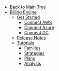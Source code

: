 <!-- Table of Contents -->

- <a href="/" class="sidebar-home"><i data-feather="arrow-left" class="sidebar-back-icon"></i>Back to Main Tree</a>
- [Billing Engine](billing-engine/)
  - [Get Started](billing-engine/get-started/)
    - [Connect AWS](billing-engine/get-started/connect-aws)
    - [Connect Azure](billing-engine/get-started/connect-azure)
    - [Connect GC](billing-engine/get-started/connect-google)
  - [Release Notes](billing-engine/release-notes/) 
  - [Tutorials](billing-engine/get-started/)
    - [Families](billing-engine/tutorials/families) 
    - [Strategies](billing-engine/tutorials/strategies)  
    - [Plans](billing-engine/tutorials/plans)  
    - [Analysis](billing-engine/tutorials/analysis)    
  
